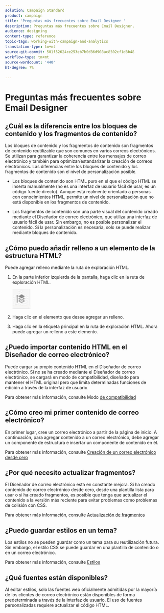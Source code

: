 ```yaml
---
solution: Campaign Standard
product: campaign
title: 'Preguntas más frecuentes sobre Email Designer '
description: Preguntas más frecuentes sobre Email Designer.
audience: designing
content-type: reference
topic-tags: working-with-campaign-and-analytics
translation-type: tm+mt
source-git-commit: 501f52624ce253eb7b0d36d908ac8502cf1d3b48
workflow-type: tm+mt
source-wordcount: '440'
ht-degree: 7%

---
```



# Preguntas más frecuentes sobre Email Designer

## ¿Cuál es la diferencia entre los bloques de contenido y los fragmentos de contenido?

Los bloques de contenido y los fragmentos de contenido son fragmentos de contenido reutilizable que son comunes en varios correos electrónicos. Se utilizan para garantizar la coherencia entre los mensajes de correo electrónico y también para optimizar/estandarizar la creación de correos electrónicos. Las diferencias entre los bloques de contenido y los fragmentos de contenido son el nivel de personalización posible.

* Los bloques de contenido son HTML puro en el que el código HTML se inserta manualmente (no es una interfaz de usuario fácil de usar, es un código fuente directo). Aunque está realmente orientado a personas con conocimientos HTML, permite un nivel de personalización que no está disponible en los fragmentos de contenido.

* Los fragmentos de contenido son una parte visual del contenido creado mediante el Diseñador de correo electrónico, que utiliza una interfaz de usuario fácil de usar. Sin embargo, no es posible personalizar el contenido. Si la personalización es necesaria, solo se puede realizar mediante bloques de contenido.

## ¿Cómo puedo añadir relleno a un elemento de la estructura HTML?

Puede agregar relleno mediante la ruta de exploración HTML.

1. En la parte inferior izquierda de la pantalla, haga clic en la ruta de exploración HTML.

   ![](assets/do-not-localize/breadcrumb.png)

1. Haga clic en el elemento que desee agregar un relleno.
1. Haga clic en la etiqueta principal en la ruta de exploración HTML.
Ahora puede agregar un relleno a este elemento.

## ¿Puedo importar contenido HTML en el Diseñador de correo electrónico?

Puede cargar su propio contenido HTML en el Diseñador de correo electrónico. Si no se ha creado mediante el Diseñador de correo electrónico, se cargará en modo de compatibilidad, diseñado para mantener el HTML original pero que limita determinadas funciones de edición a través de la interfaz de usuario.

Para obtener más información, consulte Modo [de compatibilidad](../../designing/using/using-existing-content.md#compatibility-mode)

## ¿Cómo creo mi primer contenido de correo electrónico?

En primer lugar, cree un correo electrónico a partir de la página de inicio.
A continuación, para agregar contenido a un correo electrónico, debe agregar un componente de estructura e insertar un componente de contenido en él.

Para obtener más información, consulte [Creación de un correo electrónico desde cero](../../designing/using/quick-start.md#from-scratch-email)

## ¿Por qué necesito actualizar fragmentos?

El Diseñador de correo electrónico está en constante mejora. Si ha creado contenido de correo electrónico desde cero, desde una plantilla lista para usar o si ha creado fragmentos, es posible que tenga que actualizar el contenido a la versión más reciente para evitar problemas como problemas de colisión con CSS.

Para obtener más información, consulte [Actualización de fragmentos](../../designing/using/designing-content-in-adobe-campaign.md#email-designer-updates)

## ¿Puedo guardar estilos en un tema?

Los estilos no se pueden guardar como un tema para su reutilización futura. Sin embargo, el estilo CSS se puede guardar en una plantilla de contenido o en un correo electrónico.

Para obtener más información, consulte [Estilos](../../designing/using/styles.md)

## ¿Qué fuentes están disponibles?

Al editar estilos, solo las fuentes web oficialmente admitidas por la mayoría de los clientes de correo electrónico están disponibles de forma predeterminada a través de la interfaz de usuario. El uso de fuentes personalizadas requiere actualizar el código HTML.
